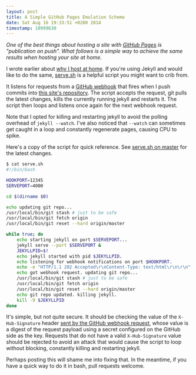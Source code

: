 ```yaml
---
layout: post
title: A Simple GitHub Pages Emulation Scheme
date: Sat Aug 16 19:33:51 +0200 2014
timestamp: 18999630
---
```

_One of the best things about hosting a site with [GitHub Pages](https://pages.github.com) is "publication on push". What follows is a simple way to achieve the same results when hosting your site at home._

I wrote earlier about [why I host at home](/posts/indiehost). If you're using Jekyll and would like to do the same, [serve.sh](https://github.com/cbeams/chris.beams.io/blob/master/serve.sh) is a helpful script you might want to crib from.

It listens for requests from a [GitHub webhook](https://developer.github.com/webhooks/creating/) that fires when I push commits into [this site's repository](https://github.com/cbeams/chris.beams.io). The script accepts the request, git pulls the latest changes, kills the currently running jekyll and restarts it. The script then loops and listens once again for the next webhook request.

Note that I opted for killing and restarting jekyll to avoid the polling overhead of `jekyll --watch`. I've also noticed that `--watch` can sometimes get caught in a loop and constantly regenerate pages, causing CPU to spike.

Here's a copy of the script for quick reference. See [serve.sh on master](https://github.com/cbeams/chris.beams.io/blob/master/serve.sh) for the latest changes.

```sh
$ cat serve.sh
#!/bin/bash

HOOKPORT=12345
SERVEPORT=4000

cd $(dirname $0)

echo updating git repo...
/usr/local/bin/git stash # just to be safe
/usr/local/bin/git fetch origin
/usr/local/bin/git reset --hard origin/master

while true; do
    echo starting jekyll on port $SERVEPORT...
    jekyll serve --port $SERVEPORT &
    JEKYLLPID=$!
    echo jekyll started with pid $JEKYLLPID.
    echo listening for webhook notifications on port $HOOKPORT.
    echo -e "HTTP/1.1 202 Accepted\r\nContent-Type: text/html\r\n\r\n" | nc -l $HOOKPORT
    echo got webhook request. updating git repo...
    /usr/local/bin/git stash # just to be safe
    /usr/local/bin/git fetch origin
    /usr/local/bin/git reset --hard origin/master
    echo git repo updated. killing jekyll.
    kill -9 $JEKYLLPID
done

```

It's simple, but not quite secure. It should be checking the value of the `X-Hub-Signature` header [sent by the GitHub webhook request](https://developer.github.com/webhooks/#delivery-headers), whose value is a digest of the request payload using a secret configured on the GitHub side as the key. Requests that do not have a valid `X-Hub-Signature` value should be rejected to avoid an attack that would cause the script to loop without blocking, constantly killing and restarting jekyll.

Perhaps posting this will shame me into fixing that. In the meantime, if you have a quick way to do it in bash, pull requests welcome.

